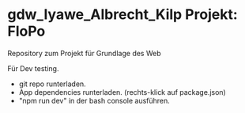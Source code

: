 # gdw_Iyawe_Albrecht_Kilp Projekt: FloPo
Repository zum Projekt für Grundlage des Web 


Für Dev testing. 
- git repo runterladen.
- App dependencies runterladen. (rechts-klick auf package.json)
- "npm run dev" in der bash console ausführen. 
